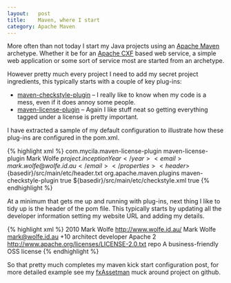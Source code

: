 ```yaml
--- 
layout:   post
title:    Maven, where I start
category: Apache Maven
---
```

More often than not today I start my Java projects using an [Apache Maven](http://maven.apache.org) archetype. Whether it be for an [Apache CXF](http://cxf.apache.org) based web service, a simple web application or some sort of service most are started from an archetype.

However pretty much every project I need to add my secret project ingredients, this typically starts with a couple of key plug-ins:
* [maven-checkstyle-plugin](http://maven.apache.org/plugins/maven-checkstyle-plugin/) – I really like to know when my code is a mess, even if it does annoy some people.
* [maven-license-plugin](http://code.google.com/p/maven-license-plugin/) – Again I like stuff neat so getting everything tagged under a license is pretty important.

I have extracted a sample of my default configuration to illustrate how these plug-ins are configured in the pom.xml.

{% highlight xml %}
<build>
    <plugins>
      <plugin>
        <groupId>com.mycila.maven-license-plugin</groupId>
        <artifactId>maven-license-plugin</artifactId>
        <configuration>
          <properties>
            <owner>Mark Wolfe</owner>
            <year>${project.inceptionYear}</year>
            <email>mark.wolfe@wolfe.id.au</email>
          </properties>
          <header>${basedir}/src/main/etc/header.txt</header>
        </configuration>
      </plugin>
    </plugins>
  </build>
  <reporting>
    <plugins>
      <plugin>
        <groupId>org.apache.maven.plugins</groupId>
        <artifactId>maven-checkstyle-plugin</artifactId>
        <configuration>
          <consoleOutput>true</consoleOutput>
          <configLocation>${basedir}/src/main/etc/checkstyle.xml</configLocation>
          <enableRulesSummary>true</enableRulesSummary>
        </configuration>
      </plugin>
    </plugins>
  </reporting>
{% endhighlight %}

At a minimum that gets me up and running with plug-ins, next thing I like to tidy up is the header of the pom file. This typically starts by updating all the developer information setting my website URL and adding my details.

{% highlight xml %}
<inceptionYear>2010</inceptionYear>
<organization>
  <name>Mark Wolfe</name>
  <url>http://www.wolfe.id.au/</url>
</organization>
<developers>
  <developer>
    <name>Mark Wolfe</name>
    <email>mark@wolfe.id.au</email>
    <timezone>+10</timezone>
    <roles>
      <role>architect</role>
      <role>developer</role>
    </roles>
  </developer>
</developers>
<licenses>
  <license>
    <name>Apache 2</name>
    <url>http://www.apache.org/licenses/LICENSE-2.0.txt</url>
    <distribution>repo</distribution>
    <comments>A business-friendly OSS license</comments>
  </license>
</licenses>
{% endhighlight %}
  
So that pretty much completes my maven kick start configuration post, for more detailed example see my [fxAssetman](https://github.com/wolfeidau/fxAssetman) muck around project on github.